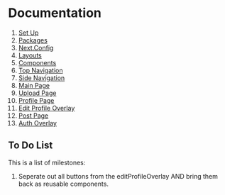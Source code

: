 # Documentation 

1. [Set Up](./01_setup.md)
1. [Packages](./02_packages.md)
1. [Next.Config](./03_next-config.md)
1. [Layouts](./04_layouts.md)
1. [Components](./05_components.md)
1. [Top Navigation](./06_top-navigation.md)
1. [Side Navigation](./07_side-nav.md)
1. [Main Page](./08_main-pg.md)
1. [Upload Page](./09_upload-page.md)
1. [Profile Page](./10_profile-page.md)  
1. [Edit Profile Overlay](./11_edit-profile-overlay.md)  
1. [Post Page](./12_post-page.md)  
1. [Auth Overlay](./13_auth-overlay.md)  


## To Do List  
This is a list of milestones:
1. Seperate out all buttons from the editProfileOverlay AND bring them back as reusable components.